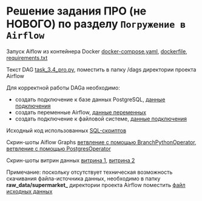 # Решение задания ПРО (не НОВОГО) по разделу ```Погружение в Airflow```

Запуск Aiflow из контейнера Docker [docker-compose.yaml](docker-compose.yaml), [dockerfile](dockerfile), [requirements.txt](requirements.txt)

Текст DAG [task_3.4_pro.py](./dags/task_3.4_pro.py), поместить в папку /dags директории проекта Airflow

Для корректной работы DAGа необходимо:

* создать подключение к базе данных PostgreSQL, [данные подключения](./pictures/connection_db.PNG)
* создать переменные Airflow, [данные переменных](./pictures/variables.PNG)
* создать подключение к файловой системе, [данные подключения](./pictures/connection_fs.PNG)

Исходный код использованных [SQL-скриптов](./sql_scrypts/)

Скрин-шоты Aiflow Graphs [ветвление с помощью BranchPythonOperator](./pictures/DAG_BranchPythonOperator.PNG), [ветвление с помощью PostgresOperator](./pictures/DAG_PostgresOperator.PNG)

Скрин-шоты витрин данных [витрина 1](./pictures/data_mart_1.PNG), [витрина 2](./pictures/data_mart_2.PNG)

Примечание: поскольку отсутствует техническая возможность скачивания файла-источника данных, необходимо в папку **raw_data/supermarket_**  директории проекта Airflow поместить [файл исходных данных](./raw_data/supermarket/Sample-Superstore.csv)

